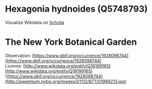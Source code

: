 
Hexagonia hydnoides (Q5748793)
==============================
  
Visualize Wikidata on [Scholia](https://scholia.toolforge.org/taxon/Q5748793)
# The New York Botanical Garden
  
Observation: [https://www.gbif.org/occurrence/1928098744](https://www.gbif.org/occurrence/1928098744)  
License: [http://www.wikidata.org/entity/Q18199165](http://www.wikidata.org/entity/Q18199165)  
![https://www.gbif.org/occurrence/1928098744](http://sweetgum.nybg.org/images3/1112/877/01999213.jpg)